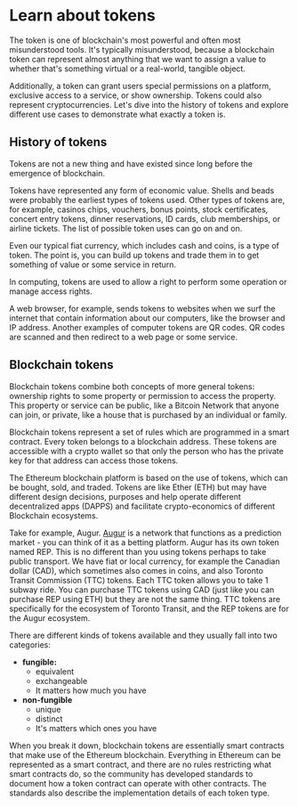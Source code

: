 # Learn about tokens

The token is one of blockchain's most powerful and often most misunderstood tools. It's typically misunderstood, because a blockchain token can represent almost anything that we want to assign a value to whether that's something virtual or a real-world, tangible object.

Additionally, a token can grant users special permissions on a platform, exclusive access to a service, or show ownership. Tokens could also represent cryptocurrencies. Let's dive into the history of tokens and explore different use cases to demonstrate what exactly a token is.

## History of tokens

Tokens are not a new thing and have existed since long before the emergence of blockchain.

 Tokens have represented any form of economic value. Shells and beads were probably the earliest types of tokens used. Other types of tokens are, for example, casinos chips, vouchers, bonus points, stock certificates, concert entry tokens, dinner reservations, ID cards, club memberships, or airline tickets. The list of possible token uses can go on and on.

Even our typical fiat currency, which includes cash and coins, is a type of token. The point is, you can build up tokens and trade them in to get something of value or some service in return.

In computing, tokens are used to allow a right to perform some operation or manage access rights.  

A web browser, for example, sends tokens to websites when we surf the internet that contain information about our computers, like the browser and IP address. Another examples of computer tokens are QR codes. QR codes are scanned and then redirect to a web page or some service.

## Blockchain tokens

Blockchain tokens combine both concepts of more general tokens: ownership rights to some property or permission to access the property. This property or service can be public, like a Bitcoin Network that anyone can join, or private, like a house that is purchased by an individual or family.

Blockchain tokens represent a set of rules which are programmed in a smart contract. Every token belongs to a blockchain address. These tokens are accessible with a crypto wallet so that only the person who has the private key for that address can access those tokens.

The Ethereum blockchain platform is based on the use of tokens, which can be bought, sold, and traded. Tokens are like Ether (ETH) but may have different design decisions, purposes and help operate different decentralized apps (DAPPS) and facilitate crypto-economics of different Blockchain ecosystems.

Take for example, Augur. [Augur](https://www.augur.net/) is a network that functions as a prediction market - you can think of it as a betting platform. Augur has its own token named REP. This is no different than you using tokens perhaps to take public transport. We have fiat or local currency, for example the Canadian dollar (CAD), which sometimes also comes in coins, and also Toronto Transit Commission (TTC) tokens. Each TTC token allows you to take 1 subway ride. You can purchase TTC tokens using CAD (just like you can purchase REP using ETH) but they are not the same thing. TTC tokens are specifically for the ecosystem of Toronto Transit, and the REP tokens are for the Augur ecosystem.

There are different kinds of tokens available and they usually fall into two categories:

- **fungible:**
  - equivalent
  - exchangeable
  - It matters how much you have
- **non-fungible**
  - unique
  - distinct
  - It's matters which ones you have

When you break it down, blockchain tokens are essentially smart contracts that make use of the Ethereum blockchain. Everything in Ethereum can be represented as a smart contract, and there are no rules restricting what smart contracts do, so the community has developed standards to document how a token contract can operate with other contracts. The standards also describe the implementation details of each token type.
